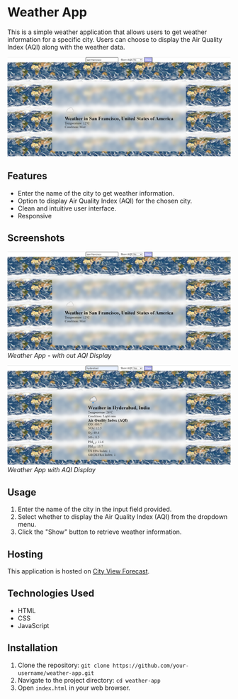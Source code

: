 # Weather App

This is a simple weather application that allows users to get weather information for a specific city. Users can choose to display the Air Quality Index (AQI) along with the weather data.

![Weather App Screenshot](pic-1.png)

## Features

- Enter the name of the city to get weather information.
- Option to display Air Quality Index (AQI) for the chosen city.
- Clean and intuitive user interface.
- Responsive

## Screenshots

![Weather App Screenshot](pic-1.png)
*Weather App - with out AQI Display*

![Weather App with AQI](pic-2.png)
*Weather App with AQI Display*

## Usage

1. Enter the name of the city in the input field provided.
2. Select whether to display the Air Quality Index (AQI) from the dropdown menu.
3. Click the "Show" button to retrieve weather information.

## Hosting

This application is hosted on [City View Forecast](https://cityviewforecast.netlify.app/).

## Technologies Used

- HTML
- CSS
- JavaScript

## Installation

1. Clone the repository: `git clone https://github.com/your-username/weather-app.git`
2. Navigate to the project directory: `cd weather-app`
3. Open `index.html` in your web browser.
